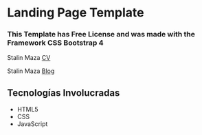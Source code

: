 # Landing Page Template

### This Template has Free License and was made with the Framework CSS Bootstrap 4

Stalin Maza <a target="_blank" href="https://stalinmazaepn.github.io/stalinMaza/">CV</a>

Stalin Maza <a target="_blank" href="https://stalinmazaepn.github.io/StalinMazaEpn/">Blog</a>

## Tecnologías Involucradas

- HTML5
- CSS
- JavaScript
